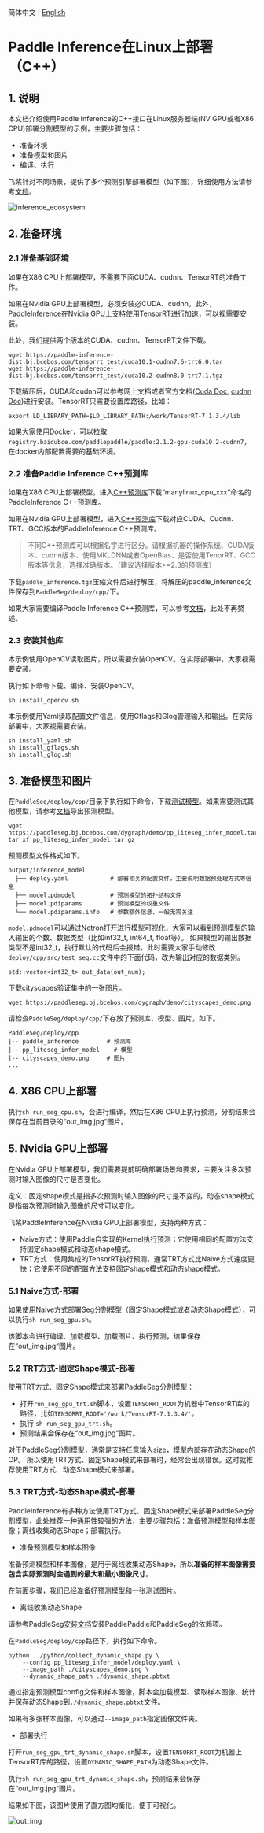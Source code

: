 简体中文 | [English](cpp_inference_linux.md)
# Paddle Inference在Linux上部署（C++）

## 1. 说明

本文档介绍使用Paddle Inference的C++接口在Linux服务器端(NV GPU或者X86 CPU)部署分割模型的示例，主要步骤包括：
* 准备环境
* 准备模型和图片
* 编译、执行

飞桨针对不同场景，提供了多个预测引擎部署模型（如下图），详细使用方法请参考[文档](https://www.paddlepaddle.org.cn/inference/v2.3/product_introduction/summary.html)。

![inference_ecosystem](https://user-images.githubusercontent.com/52520497/130720374-26947102-93ec-41e2-8207-38081dcc27aa.png)

## 2. 准备环境
### 2.1 准备基础环境

如果在X86 CPU上部署模型，不需要下面CUDA、cudnn、TensorRT的准备工作。

如果在Nvidia GPU上部署模型，必须安装必CUDA、cudnn。此外，PaddleInference在Nvidia GPU上支持使用TensorRT进行加速，可以视需要安装。

此处，我们提供两个版本的CUDA、cudnn、TensorRT文件下载。
```
wget https://paddle-inference-dist.bj.bcebos.com/tensorrt_test/cuda10.1-cudnn7.6-trt6.0.tar
wget https://paddle-inference-dist.bj.bcebos.com/tensorrt_test/cuda10.2-cudnn8.0-trt7.1.tgz
```

下载解压后，CUDA和cudnn可以参考网上文档或者官方文档([Cuda Doc](https://docs.nvidia.com/cuda/cuda-installation-guide-linux/), [cudnn Doc](https://docs.nvidia.com/deeplearning/cudnn/install-guide/))进行安装。TensorRT只需要设置库路径，比如：
```
export LD_LIBRARY_PATH=$LD_LIBRARY_PATH:/work/TensorRT-7.1.3.4/lib
```

如果大家使用Docker，可以拉取`registry.baidubce.com/paddlepaddle/paddle:2.1.2-gpu-cuda10.2-cudnn7`，在docker内部配置需要的基础环境。

### 2.2 准备Paddle Inference C++预测库

如果在X86 CPU上部署模型，进入[C++预测库](https://www.paddlepaddle.org.cn/inference/v2.3/user_guides/download_lib.html)下载“manylinux_cpu_xxx”命名的PaddleInference C++预测库。

如果在Nvidia GPU上部署模型，进入[C++预测库](https://www.paddlepaddle.org.cn/inference/v2.3/user_guides/download_lib.html)下载对应CUDA、Cudnn、TRT、GCC版本的PaddleInference C++预测库。


> 不同C++预测库可以根据名字进行区分。请根据机器的操作系统、CUDA版本、cudnn版本、使用MKLDNN或者OpenBlas、是否使用TenorRT、GCC版本等信息，选择准确版本。（建议选择版本>=2.3的预测库）

下载`paddle_inference.tgz`压缩文件后进行解压，将解压的paddle_inference文件保存到`PaddleSeg/deploy/cpp/`下。

如果大家需要编译Paddle Inference C++预测库，可以参考[文档](https://www.paddlepaddle.org.cn/inference/v2.3/user_guides/source_compile.html)，此处不再赘述。

### 2.3 安装其他库

本示例使用OpenCV读取图片，所以需要安装OpenCV。在实际部署中，大家视需要安装。

执行如下命令下载、编译、安装OpenCV。

```
sh install_opencv.sh
```

本示例使用Yaml读取配置文件信息，使用Gflags和Glog管理输入和输出。在实际部署中，大家视需要安装。

```
sh install_yaml.sh
sh install_gflags.sh
sh install_glog.sh
```

## 3. 准备模型和图片

在`PaddleSeg/deploy/cpp/`目录下执行如下命令，下载[测试模型](https://paddleseg.bj.bcebos.com/dygraph/demo/pp_liteseg_infer_model.tar.gz)。如果需要测试其他模型，请参考[文档](../../model_export.md)导出预测模型。

```
wget https://paddleseg.bj.bcebos.com/dygraph/demo/pp_liteseg_infer_model.tar.gz
tar xf pp_liteseg_infer_model.tar.gz
```

预测模型文件格式如下。
```shell
output/inference_model
  ├── deploy.yaml            # 部署相关的配置文件，主要说明数据预处理方式等信息
  ├── model.pdmodel          # 预测模型的拓扑结构文件
  ├── model.pdiparams        # 预测模型的权重文件
  └── model.pdiparams.info   # 参数额外信息，一般无需关注
```

`model.pdmodel`可以通过[Netron](https://netron.app/)打开进行模型可视化，大家可以看到预测模型的输入输出的个数、数据类型（比如int32_t, int64_t, float等）。
如果模型的输出数据类型不是int32_t，执行默认的代码后会报错。此时需要大家手动修改`deploy/cpp/src/test_seg.cc`文件中的下面代码，改为输出对应的数据类别。
```
std::vector<int32_t> out_data(out_num);
```

下载cityscapes验证集中的一张[图片](https://paddleseg.bj.bcebos.com/dygraph/demo/cityscapes_demo.png)。

```
wget https://paddleseg.bj.bcebos.com/dygraph/demo/cityscapes_demo.png
```

请检查`PaddleSeg/deploy/cpp/`下存放了预测库、模型、图片，如下。

```
PaddleSeg/deploy/cpp
|-- paddle_inference        # 预测库
|-- pp_liteseg_infer_model    # 模型
|-- cityscapes_demo.png     # 图片
...
```

## 4. X86 CPU上部署

执行`sh run_seg_cpu.sh`，会进行编译，然后在X86 CPU上执行预测，分割结果会保存在当前目录的“out_img.jpg“图片。

## 5. Nvidia GPU上部署

在Nvidia GPU上部署模型，我们需要提前明确部署场景和要求，主要关注多次预测时输入图像的尺寸是否变化。

定义：固定shape模式是指多次预测时输入图像的尺寸是不变的，动态shape模式是指每次预测时输入图像的尺寸可以变化。

飞桨PaddleInference在Nvidia GPU上部署模型，支持两种方式：
* Naive方式：使用Paddle自实现的Kernel执行预测；它使用相同的配置方法支持固定shape模式和动态shape模式。
* TRT方式：使用集成的TensorRT执行预测，通常TRT方式比Naive方式速度更快；它使用不同的配置方法支持固定shape模式和动态shape模式。

### 5.1 Naive方式-部署

如果使用Naive方式部署Seg分割模型（固定Shape模式或者动态Shape模式），可以执行`sh run_seg_gpu.sh`。

该脚本会进行编译、加载模型、加载图片、执行预测，结果保存在“out_img.jpg“图片。

### 5.2 TRT方式-固定Shape模式-部署

使用TRT方式、固定Shape模式来部署PaddleSeg分割模型：
* 打开`run_seg_gpu_trt.sh`脚本，设置`TENSORRT_ROOT`为机器中TensorRT库的路径，比如`TENSORRT_ROOT='/work/TensorRT-7.1.3.4/'`。
* 执行 `sh run_seg_gpu_trt.sh`。
* 预测结果会保存在“out_img.jpg“图片。

对于PaddleSeg分割模型，通常是支持任意输入size，模型内部存在动态Shape的OP。
所以使用TRT方式、固定Shape模式来部署时，经常会出现错误。这时就推荐使用TRT方式、动态Shape模式来部署。

### 5.3 TRT方式-动态Shape模式-部署

PaddleInference有多种方法使用TRT方式、固定Shape模式来部署PaddleSeg分割模型，此处推荐一种通用性较强的方法，主要步骤包括：准备预测模型和样本图像；离线收集动态Shape；部署执行。

* 准备预测模型和样本图像

准备预测模型和样本图像，是用于离线收集动态Shape，所以**准备的样本图像需要包含实际预测时会遇到的最大和最小图像尺寸**。

在前面步骤，我们已经准备好预测模型和一张测试图片。

* 离线收集动态Shape

请参考PaddleSeg[安装文档](../../install_cn.md)安装PaddlePaddle和PaddleSeg的依赖项。

在`PaddleSeg/deploy/cpp`路径下，执行如下命令。
```
python ../python/collect_dynamic_shape.py \
    --config pp_liteseg_infer_model/deploy.yaml \
    --image_path ./cityscapes_demo.png \
    --dynamic_shape_path ./dynamic_shape.pbtxt
```

通过指定预测模型config文件和样本图像，脚本会加载模型、读取样本图像、统计并保存动态Shape到`./dynamic_shape.pbtxt`文件。

如果有多张样本图像，可以通过`--image_path`指定图像文件夹。

* 部署执行

打开`run_seg_gpu_trt_dynamic_shape.sh`脚本，设置`TENSORRT_ROOT`为机器上TensorRT库的路径，设置`DYNAMIC_SHAPE_PATH`为动态Shape文件。

执行`sh run_seg_gpu_trt_dynamic_shape.sh`，预测结果会保存在“out_img.jpg“图片。

结果如下图，该图片使用了直方图均衡化，便于可视化。

![out_img](https://user-images.githubusercontent.com/52520497/131456277-260352b5-4047-46d5-a38f-c50bbcfb6fd0.jpg)
